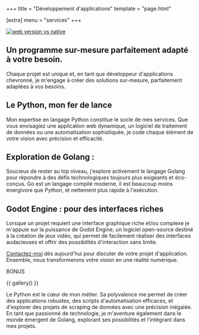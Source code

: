 +++
title = "Développement d'applications"
template = "page.html"

[extra]
menu = "services"
+++

[![web version vs native](applications.png)](applications.png)

## Un programme sur-mesure parfaitement adapté à votre besoin.

Chaque projet est unique et, en tant que développeur d'applications chevronné, je m'engage à créer des solutions sur-mesure, parfaitement adaptées à vos besoins.

## Le Python, mon fer de lance

Mon expertise en langage Python constitue le socle de mes services. Que vous envisagiez une application web dynamique, un logiciel de traitement de données ou une automatisation sophistiquée, je code chaque élément de votre vision avec précision et efficacité.

## Exploration de Golang :

Soucieux de rester au top niveau, j'explore activement le langage Golang pour répondre à des défis technologiques toujours plus exigeants et éco-conçus. Go est un langage compilé moderne, il est beaucoup moins énergivore que Python, et nettement plus rapide à l'exécution.

## Godot Engine : pour des interfaces riches

Lorsque un projet requiert une interface graphique riche et/ou complexe je m'appuie sur la puissance de Godot Engine, un logiciel open-source destiné à la création de jeux vidéo, qui permet de facilement réaliser des interfaces audacieuses et offrir des possibilités d'interaction sans limite.

[Contactez-moi](@/contact.md) dès aujourd'hui pour discuter de votre projet d'application. Ensemble, nous transformerons votre vision en une réalité numérique.

BONUS

{{ gallery() }}

Le Python est le cœur de mon métier. Sa polyvalence me permet de créer des applications robustes, des scripts d'automatisation efficaces, et d'explorer des projets de scraping de données avec une précision inégalée. En tant que passionné de technologie, je m'aventure également dans le monde émergent de Golang, explorant ses possibilités et l'intégrant dans mes projets.
